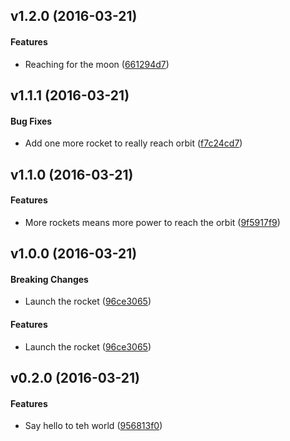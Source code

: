 <a name="v1.2.0"></a>
## v1.2.0 (2016-03-21)


#### Features

*   Reaching for the moon ([661294d7](661294d7))



<a name="v1.1.1"></a>
## v1.1.1 (2016-03-21)


#### Bug Fixes

*   Add one more rocket to really reach orbit ([f7c24cd7](f7c24cd7))



<a name="v1.1.0"></a>
## v1.1.0 (2016-03-21)


#### Features

*   More rockets means more power to reach the orbit ([9f5917f9](9f5917f9))



<a name="v1.0.0"></a>
## v1.0.0 (2016-03-21)


#### Breaking Changes

*   Launch the rocket ([96ce3065](96ce3065))

#### Features

*   Launch the rocket ([96ce3065](96ce3065))



<a name="v0.2.0"></a>
## v0.2.0 (2016-03-21)


#### Features

*   Say hello to teh world ([956813f0](956813f0))



